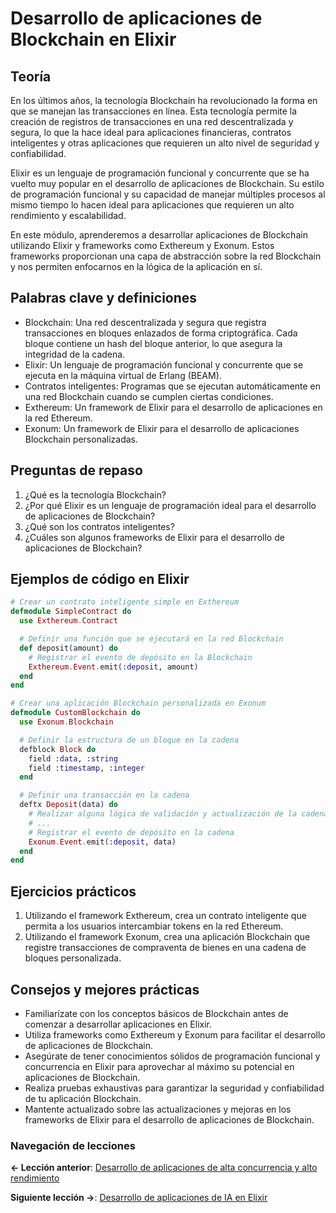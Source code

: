 
# Desarrollo de aplicaciones de Blockchain en Elixir

## Teoría

En los últimos años, la tecnología Blockchain ha revolucionado la forma en que se manejan las transacciones en línea. Esta tecnología permite la creación de registros de transacciones en una red descentralizada y segura, lo que la hace ideal para aplicaciones financieras, contratos inteligentes y otras aplicaciones que requieren un alto nivel de seguridad y confiabilidad.

Elixir es un lenguaje de programación funcional y concurrente que se ha vuelto muy popular en el desarrollo de aplicaciones de Blockchain. Su estilo de programación funcional y su capacidad de manejar múltiples procesos al mismo tiempo lo hacen ideal para aplicaciones que requieren un alto rendimiento y escalabilidad.

En este módulo, aprenderemos a desarrollar aplicaciones de Blockchain utilizando Elixir y frameworks como Exthereum y Exonum. Estos frameworks proporcionan una capa de abstracción sobre la red Blockchain y nos permiten enfocarnos en la lógica de la aplicación en sí.

## Palabras clave y definiciones

- Blockchain: Una red descentralizada y segura que registra transacciones en bloques enlazados de forma criptográfica. Cada bloque contiene un hash del bloque anterior, lo que asegura la integridad de la cadena.
- Elixir: Un lenguaje de programación funcional y concurrente que se ejecuta en la máquina virtual de Erlang (BEAM).
- Contratos inteligentes: Programas que se ejecutan automáticamente en una red Blockchain cuando se cumplen ciertas condiciones.
- Exthereum: Un framework de Elixir para el desarrollo de aplicaciones en la red Ethereum.
- Exonum: Un framework de Elixir para el desarrollo de aplicaciones Blockchain personalizadas.

## Preguntas de repaso

1. ¿Qué es la tecnología Blockchain?
2. ¿Por qué Elixir es un lenguaje de programación ideal para el desarrollo de aplicaciones de Blockchain?
3. ¿Qué son los contratos inteligentes?
4. ¿Cuáles son algunos frameworks de Elixir para el desarrollo de aplicaciones de Blockchain?

## Ejemplos de código en Elixir

```elixir
# Crear un contrato inteligente simple en Exthereum
defmodule SimpleContract do
  use Exthereum.Contract

  # Definir una función que se ejecutará en la red Blockchain
  def deposit(amount) do
    # Registrar el evento de depósito en la Blockchain
    Exthereum.Event.emit(:deposit, amount)
  end
end
```

```elixir
# Crear una aplicación Blockchain personalizada en Exonum
defmodule CustomBlockchain do
  use Exonum.Blockchain

  # Definir la estructura de un bloque en la cadena
  defblock Block do
    field :data, :string
    field :timestamp, :integer
  end

  # Definir una transacción en la cadena
  deftx Deposit(data) do
    # Realizar alguna lógica de validación y actualización de la cadena
    # ...
    # Registrar el evento de depósito en la cadena
    Exonum.Event.emit(:deposit, data)
  end
end
```

## Ejercicios prácticos

1. Utilizando el framework Exthereum, crea un contrato inteligente que permita a los usuarios intercambiar tokens en la red Ethereum.
2. Utilizando el framework Exonum, crea una aplicación Blockchain que registre transacciones de compraventa de bienes en una cadena de bloques personalizada.

## Consejos y mejores prácticas

- Familiarízate con los conceptos básicos de Blockchain antes de comenzar a desarrollar aplicaciones en Elixir.
- Utiliza frameworks como Exthereum y Exonum para facilitar el desarrollo de aplicaciones de Blockchain.
- Asegúrate de tener conocimientos sólidos de programación funcional y concurrencia en Elixir para aprovechar al máximo su potencial en aplicaciones de Blockchain.
- Realiza pruebas exhaustivas para garantizar la seguridad y confiabilidad de tu aplicación Blockchain.
- Mantente actualizado sobre las actualizaciones y mejoras en los frameworks de Elixir para el desarrollo de aplicaciones de Blockchain.

### Navegación de lecciones

**<- Lección anterior**: [Desarrollo de aplicaciones de alta concurrencia y alto rendimiento](optimizacion_de_aplicaciones_de_alto_rendimiento.md)

**Siguiente lección ->**: [Desarrollo de aplicaciones de IA en Elixir](desarrollo_de_aplicaciones_de_inteligencia_artificial_en_elixir.md)

